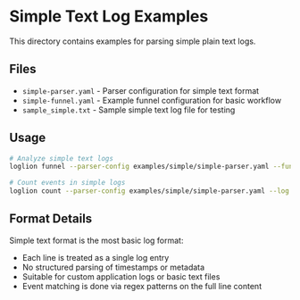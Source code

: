 # Simple Text Log Examples

This directory contains examples for parsing simple plain text logs.

## Files

- `simple-parser.yaml` - Parser configuration for simple text format
- `simple-funnel.yaml` - Example funnel configuration for basic workflow
- `sample_simple.txt` - Sample simple text log file for testing

## Usage

```bash
# Analyze simple text logs
loglion funnel --parser-config examples/simple/simple-parser.yaml --funnel-config examples/simple/simple-funnel.yaml --log examples/simple/sample_simple.txt

# Count events in simple logs
loglion count --parser-config examples/simple/simple-parser.yaml --log examples/simple/sample_simple.txt "login" "logout" "error"
```

## Format Details

Simple text format is the most basic log format:
- Each line is treated as a single log entry
- No structured parsing of timestamps or metadata
- Suitable for custom application logs or basic text files
- Event matching is done via regex patterns on the full line content